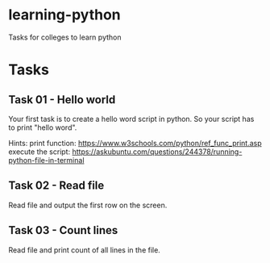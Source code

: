 # learning-python
Tasks for colleges to learn python


# Tasks
## Task 01 - Hello world

Your first task is to create a hello word script in python. So your script has to print "hello word".
 
Hints:
print function: https://www.w3schools.com/python/ref_func_print.asp
execute the script: https://askubuntu.com/questions/244378/running-python-file-in-terminal
 
## Task 02 - Read file
Read file and output the first row on the screen.

## Task 03 - Count lines
Read file and print count of all lines in the file.

